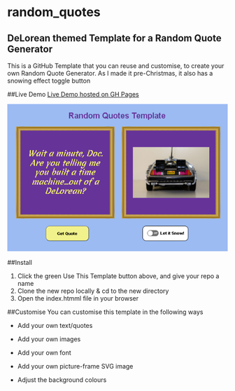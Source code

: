 # random_quotes
## DeLorean themed Template for a Random Quote Generator
This is a GitHub Template that you can reuse and customise, to create your own Random Quote Generator.
As I made it pre-Christmas, it also has a snowing effect toggle button

##Live Demo
[Live Demo hosted on GH Pages](https://davin2020.github.io/random_quotes)

![Screenshot of DeLorean themed Random Quotes Template](/images/screenshot_random_quotes.png)

##Install
1. Click the green Use This Template button above, and give your repo a name 
2. Clone the new repo locally & cd to the new directory
3. Open the index.htmml file in your browser


##Customise
You can customise this template in the following ways

- Add your own text/quotes

- Add your own images

- Add your own font

- Add your own picture-frame SVG image

- Adjust the background colours 

<!-- - Hide/remove the Snowing Toggle button -->
